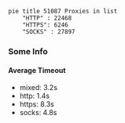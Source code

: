 
```mermaid
pie title 51087 Proxies in list
    "HTTP" : 22468
    "HTTPS": 6246
    "SOCKS" : 27897
```

### Some Info
#### Average Timeout

- mixed: 3.2s
- http: 1.4s
- https: 8.3s
- socks: 4.8s